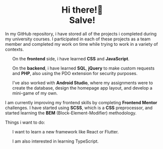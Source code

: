 <div width="50%" align="center"><h1>Hi there!👋<br>Salve!</h1></div>
<p>In my GitHub repository, i have stored all of the projects i completed during my university courses. I participated in each of these projects as a team member and completed my work on time while trying to work in a variety of contexts.
<ul>On the <b>frontend</b> side, i have learned <b>CSS</b> and <b>JavaScript</b>.</ul>
<ul>On the <b>backend</b>, i have learned <b>SQL</b>, <b>jQuery</b> to make custom requests and <b>PHP</b>, also using the PDO extension for security purposes.</ul>
<ul>I've also worked with <b>Android Studio</b>, where my assignments were to create the database, design the homepage app layout, and develop a mini-game of my own.</ul>

<p>I am currently improving my frontend skills by completing <b>Frontend Mentor</b> challenges. I have started using <b>SCSS</b>, which is a <b>CSS</b> preprocessor, and started learning the <b>BEM</b> (Block-Element-Modifier) methodology.</p>
<p>Things i want to do:</p>
<ul>I want to learn a new framework like React or Flutter.</ul>
<ul>I am also interested in learning TypeScript.</ul>
<br>






<!--
**VincenzoMuolo/vincenzomuolo** is a ✨ _special_ ✨ repository because its `README.md` (this file) appears on your GitHub profile.

Here are some ideas to get you started:

- 🔭 I’m currently working on ...
- 🌱 I’m currently learning ...
- 👯 I’m looking to collaborate on ...
- 🤔 I’m looking for help with ...
- 💬 Ask me about ...
- 📫 How to reach me: ...
- 😄 Pronouns: ...
- ⚡ Fun fact: ...
-->
